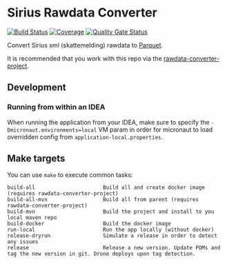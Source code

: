 # Sirius Rawdata Converter
[![Build Status](https://drone.prod-bip-ci.ssb.no/api/badges/statisticsnorway/rawdata-converter-app-sirius/status.svg)](https://drone.prod-bip-ci.ssb.no/statisticsnorway/rawdata-converter-app-sirius)
[![Coverage](https://sonarqube.prod-bip-ci.ssb.no/api/project_badges/measure?project=no.ssb.rawdata.converter%3Arawdata-converter-app-sirius&metric=coverage)](https://sonarqube.prod-bip-ci.ssb.no/dashboard?id=no.ssb.rawdata.converter%3Arawdata-converter-app-sirius)
[![Quality Gate Status](https://sonarqube.prod-bip-ci.ssb.no/api/project_badges/measure?project=no.ssb.rawdata.converter%3Arawdata-converter-app-sirius&metric=alert_status)](https://sonarqube.prod-bip-ci.ssb.no/dashboard?id=no.ssb.rawdata.converter%3Arawdata-converter-app-sirius)

Convert Sirius xml (skattemelding) rawdata to [Parquet](https://en.wikipedia.org/wiki/Apache_Parquet).

It is recommended that you work with this repo via the [rawdata-converter-project](https://github.com/statisticsnorway/rawdata-converter-project).


## Development

### Running from within an IDEA

When running the application from your IDEA, make sure to specify the `-Dmicronaut.environments=local`
VM param in order for micronaut to load overridden config from `application-local.properties`.


## Make targets

You can use `make` to execute common tasks:
```
build-all                      Build all and create docker image (requires rawdata-converter-project)
build-all-mvn                  Build all from parent (requires rawdata-converter-project)
build-mvn                      Build the project and install to you local maven repo
build-docker                   Build the docker image
run-local                      Run the app locally (without docker)
release-dryrun                 Simulate a release in order to detect any issues
release                        Release a new version. Update POMs and tag the new version in git. Drone deploys upon tag detection.
```
